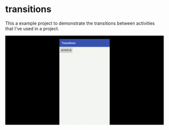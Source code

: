 # transitions

This a example project to demonstrate the transitions between activities that I've used in a project.

![Alt Text](https://github.com/nelsonalmendra/transitions/blob/master/example.gif)
